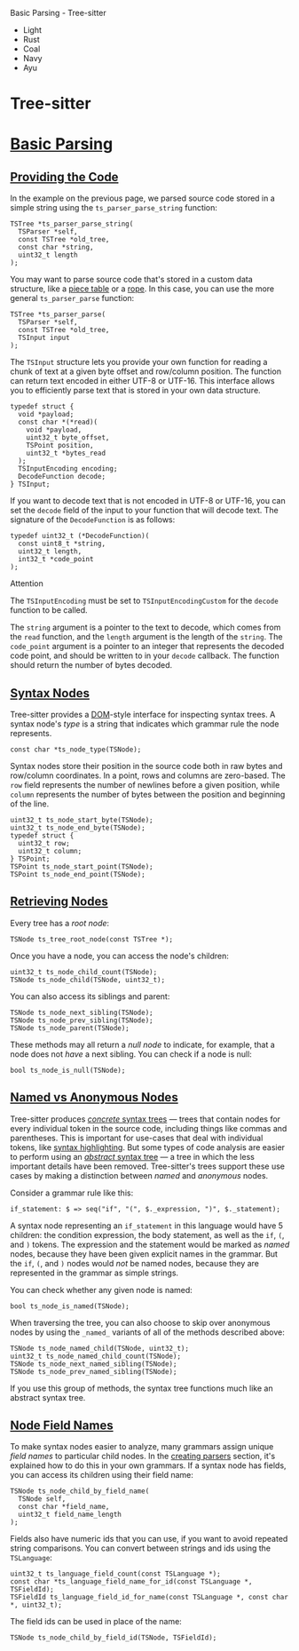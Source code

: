 Basic Parsing - Tree-sitter



* Light
* Rust
* Coal
* Navy
* Ayu

Tree-sitter
===========



[Basic Parsing](#basic-parsing "#basic-parsing")
================================================

[Providing the Code](#providing-the-code "#providing-the-code")
---------------------------------------------------------------

In the example on the previous page, we parsed source code stored in a simple string using the `ts_parser_parse_string` function:

```
TSTree *ts_parser_parse_string(
  TSParser *self,
  const TSTree *old_tree,
  const char *string,
  uint32_t length
);

```

You may want to parse source code that's stored in a custom data structure, like a [piece table](https://en.wikipedia.org/wiki/Piece_table "https://en.wikipedia.org/wiki/Piece_table") or a [rope](https://en.wikipedia.org/wiki/Rope_(data_structure) "https://en.wikipedia.org/wiki/Rope_(data_structure)").
In this case, you can use the more general `ts_parser_parse` function:

```
TSTree *ts_parser_parse(
  TSParser *self,
  const TSTree *old_tree,
  TSInput input
);

```

The `TSInput` structure lets you provide your own function for reading a chunk of text at a given byte offset and row/column
position. The function can return text encoded in either UTF-8 or UTF-16. This interface allows you to efficiently parse
text that is stored in your own data structure.

```
typedef struct {
  void *payload;
  const char *(*read)(
    void *payload,
    uint32_t byte_offset,
    TSPoint position,
    uint32_t *bytes_read
  );
  TSInputEncoding encoding;
  DecodeFunction decode;
} TSInput;

```

If you want to decode text that is not encoded in UTF-8 or UTF-16, you can set the `decode` field of the input to your function
that will decode text. The signature of the `DecodeFunction` is as follows:

```
typedef uint32_t (*DecodeFunction)(
  const uint8_t *string,
  uint32_t length,
  int32_t *code_point
);

```

Attention

The `TSInputEncoding` must be set to `TSInputEncodingCustom` for the `decode` function to be called.

The `string` argument is a pointer to the text to decode, which comes from the `read` function, and the `length` argument
is the length of the `string`. The `code_point` argument is a pointer to an integer that represents the decoded code point,
and should be written to in your `decode` callback. The function should return the number of bytes decoded.

[Syntax Nodes](#syntax-nodes "#syntax-nodes")
---------------------------------------------

Tree-sitter provides a [DOM](https://en.wikipedia.org/wiki/Document_Object_Model "https://en.wikipedia.org/wiki/Document_Object_Model")-style interface for inspecting syntax trees.
A syntax node's *type* is a string that indicates which grammar rule the node represents.

```
const char *ts_node_type(TSNode);

```

Syntax nodes store their position in the source code both in raw bytes and row/column
coordinates. In a point, rows and columns are zero-based. The `row` field represents
the number of newlines before a given position, while `column` represents the number
of bytes between the position and beginning of the line.

```
uint32_t ts_node_start_byte(TSNode);
uint32_t ts_node_end_byte(TSNode);
typedef struct {
  uint32_t row;
  uint32_t column;
} TSPoint;
TSPoint ts_node_start_point(TSNode);
TSPoint ts_node_end_point(TSNode);

```

[Retrieving Nodes](#retrieving-nodes "#retrieving-nodes")
---------------------------------------------------------

Every tree has a *root node*:

```
TSNode ts_tree_root_node(const TSTree *);

```

Once you have a node, you can access the node's children:

```
uint32_t ts_node_child_count(TSNode);
TSNode ts_node_child(TSNode, uint32_t);

```

You can also access its siblings and parent:

```
TSNode ts_node_next_sibling(TSNode);
TSNode ts_node_prev_sibling(TSNode);
TSNode ts_node_parent(TSNode);

```

These methods may all return a *null node* to indicate, for example, that a node does not *have* a next sibling.
You can check if a node is null:

```
bool ts_node_is_null(TSNode);

```

[Named vs Anonymous Nodes](#named-vs-anonymous-nodes "#named-vs-anonymous-nodes")
---------------------------------------------------------------------------------

Tree-sitter produces [*concrete* syntax trees](https://en.wikipedia.org/wiki/Parse_tree "https://en.wikipedia.org/wiki/Parse_tree") — trees that contain nodes for
every individual token in the source code, including things like commas and parentheses. This is important for use-cases
that deal with individual tokens, like [syntax highlighting](https://en.wikipedia.org/wiki/Syntax_highlighting "https://en.wikipedia.org/wiki/Syntax_highlighting"). But some
types of code analysis are easier to perform using an [*abstract* syntax tree](https://en.wikipedia.org/wiki/Abstract_syntax_tree "https://en.wikipedia.org/wiki/Abstract_syntax_tree") — a tree in which the less important
details have been removed. Tree-sitter's trees support these use cases by making a distinction between
*named* and *anonymous* nodes.

Consider a grammar rule like this:

```
if_statement: $ => seq("if", "(", $._expression, ")", $._statement);

```

A syntax node representing an `if_statement` in this language would have 5 children: the condition expression, the body statement,
as well as the `if`, `(`, and `)` tokens. The expression and the statement would be marked as *named* nodes, because they
have been given explicit names in the grammar. But the `if`, `(`, and `)` nodes would *not* be named nodes, because they
are represented in the grammar as simple strings.

You can check whether any given node is named:

```
bool ts_node_is_named(TSNode);

```

When traversing the tree, you can also choose to skip over anonymous nodes by using the `_named_` variants of all of the
methods described above:

```
TSNode ts_node_named_child(TSNode, uint32_t);
uint32_t ts_node_named_child_count(TSNode);
TSNode ts_node_next_named_sibling(TSNode);
TSNode ts_node_prev_named_sibling(TSNode);

```

If you use this group of methods, the syntax tree functions much like an abstract syntax tree.

[Node Field Names](#node-field-names "#node-field-names")
---------------------------------------------------------

To make syntax nodes easier to analyze, many grammars assign unique *field names* to particular child nodes.
In the [creating parsers](../creating-parsers/3-writing-the-grammar.html#using-fields "../creating-parsers/3-writing-the-grammar.html#using-fields") section, it's explained how to do this in your own grammars. If a syntax node has
fields, you can access its children using their field name:

```
TSNode ts_node_child_by_field_name(
  TSNode self,
  const char *field_name,
  uint32_t field_name_length
);

```

Fields also have numeric ids that you can use, if you want to avoid repeated string comparisons. You can convert between
strings and ids using the `TSLanguage`:

```
uint32_t ts_language_field_count(const TSLanguage *);
const char *ts_language_field_name_for_id(const TSLanguage *, TSFieldId);
TSFieldId ts_language_field_id_for_name(const TSLanguage *, const char *, uint32_t);

```

The field ids can be used in place of the name:

```
TSNode ts_node_child_by_field_id(TSNode, TSFieldId);

```
